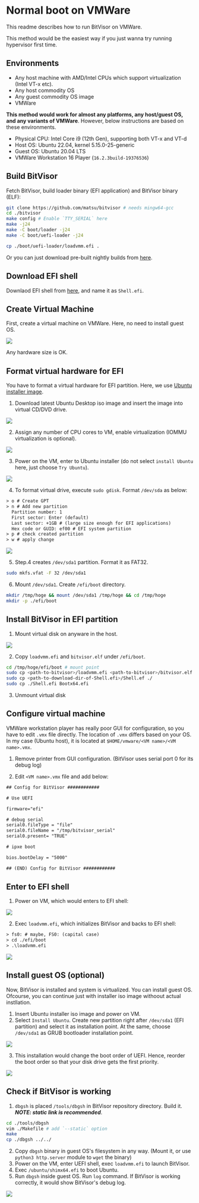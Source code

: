 # Normal boot on VMWare

This readme describes how to run BitVisor on VMWare.

This method would be the easiest way if you just wanna try running hypervisor first time.

## Environments

- Any host machine with AMD/Intel CPUs which support virtualization (Intel VT-x etc).
- Any host commodity OS
- Any guest commodity OS image
- VMWare

**This method would work for almost any platforms, any host/guest OS, and any variants of VMWare**. However, below instructions are based on these environments.

- Physical CPU: Intel Core i9 (12th Gen), supporting both VT-x and VT-d
- Host OS: Ubuntu 22.04, kernel 5.15.0-25-generic
- Guest OS: Ubuntu 20.04 LTS
- VMWare Workstation 16 Player (`16.2.3build-19376536`)

## Build BitVisor

Fetch BitVisor, build loader binary (EFI application) and BitVisor binary (ELF):

```bash
git clone https://github.com/matsu/bitvisor # needs mingw64-gcc
cd ./bitvisor
make config # Enable `TTY_SERIAL` here
make -j24
make -C boot/loader -j24
make -C boot/uefi-loader -j24

cp ./boot/uefi-loader/loadvmm.efi .
```

Or you can just download pre-built nightly builds from [here](https://www.bitvisor.org/).

## Download EFI shell

Downlaod EFI shell from [here](https://github.com/tianocore/edk2/raw/UDK2018/ShellBinPkg/UefiShell/X64/Shell.efi), and name it as `Shell.efi`.

## Create Virtual Machine

First, create a virtual machine on VMWare. Here, no need to install guest OS.

![](images/vmware-create-vm.png)

Any hardware size is OK.

## Format virtual hardware for EFI

You have to format a virtual hardware for EFI partition. Here, we use [Ubuntu installer image](https://ubuntu.com/download/desktop).

1. Download latest Ubuntu Desktop iso image and insert the image into virtual CD/DVD drive.

![](images/insert-installer-cd.png)

2. Assign any number of CPU cores to VM, enable virtualization (IOMMU virtualization is optional).

![](images/vmware-assign-cpu.png)

3. Power on the VM, enter to Ubuntu installer (do not select `install Ubuntu` here, just choose `Try Ubuntu`).

![](images/vmware-ubuntu-installer.png)

4. To format virtual drive, execute `sudo gdisk`. Format `/dev/sda` as below:

```txt
> o # Create GPT
> n # Add new partition
  Partition number: 1
  First sector: Enter (default)
  Last sector: +1GB # (large size enough for EFI applications)
  Hex code or GUID: ef00 # EFI system partition
> p # check created partition
> w # apply change
```

![](images/gdisk.png)

5. Step.4 creates `/dev/sda1` partition. Format it as FAT32.

```bash
sudo mkfs.vfat -F 32 /dev/sda1
```

6. Mount `/dev/sda1`. Create `/efi/boot` directory.

```bash
mkdir /tmp/hoge && mount /dev/sda1 /tmp/hoge && cd /tmp/hoge
mkdir -p ./efi/boot
```

## Install BitVisor in EFI partition

1. Mount virtual disk on anyware in the host.

![](images/vmware-mount.png)

2. Copy `loadvmm.efi` and `bitvisor.elf` under `/efi/boot`.

```bash
cd /tmp/hoge/efi/boot # mount point
sudo cp <path-to-bitvisor>/loadvmm.efi <path-to-bitvisor>/bitvisor.elf ./
sudo cp <path-to-download-dir-of-Shell.efi>/Shell.ef ./
sudo cp ./Shell.efi Bootx64.efi
```

3. Unmount virtual disk


## Configure virtual machine

VMWare workstation player has really poor GUI for configuration, so you have to edit `.vmx` file directly. The location of  `.vmx` differs based on your OS. In my case (Ubuntu host), it is located at `$HOME/vmware/<VM name>/<VM name>.vmx`.

1. Remove printer from GUI configuration. (BitVisor uses serial port 0 for its debug log)

2. Edit `<VM name>.vmx` file and add below:

```txt
## Config for BitVisor ############

# Use UEFI

firmware="efi"

# debug serial
serial0.fileType = "file"
serial0.fileName = "/tmp/bitvisor_serial"
serial0.present= "TRUE"

# ipxe boot

bios.bootDelay = "5000"

## (END) Config for BitVisor ############
```

## Enter to EFI shell

1. Power on VM, which would enters to EFI shell:

![](images/efi-shell.png)

2. Exec `loadvmm.efi`, which initializes BitVisor and backs to EFI shell:

```txt
> fs0: # maybe, FS0: (capital case)
> cd ./efi/boot
> .\loadvmm.efi
```

![](images/init-bitvisor.png)


## Install guest OS (optional)

Now, BitVisor is installed and system is virtualized. You can install guest OS. Ofcourse, you can continue just with installer iso image withoout actual instllation.

1. Insert Ubuntu installer iso image and power on VM.
2. Select `Install Ubuntu`. Create new partition right after `/dev/sda1` (EFI partition) and select it as installation point. At the same, choose `/dev/sda1` as GRUB bootloader installation point.

![](images/ubuntu-installation.png)

3. This installation would change the boot order of UEFI. Hence, reorder the boot order so that your disk drive gets the first priority.

![](images/boot-order.png)


## Check if BitVisor is working

1. `dbgsh` is placed `/tools/dbgsh` in BitVisor repository directory. Build it. ***NOTE: static link is recommended***.

```bash
cd ./tools/dbgsh
vim ./Makefile # add `--static` option
make
cp ./dbgsh ../../
```

2. Copy `dbgsh` binary in guest OS's filesystem in any way. (Mount it, or use `python3 http.server` module to `wget` the binary)
3. Power on the VM, enter UEFI shell, exec `loadvmm.efi` to launch BitVisor.
4. Exec `/ubuntu/shimx64.efi` to boot Ubuntu.
5. Run `dbgsh` inside guest OS. Run `log` command. If BitVisor is working correctly, it would show BitVisor's debug log.

![](images/dbgsh.png)
